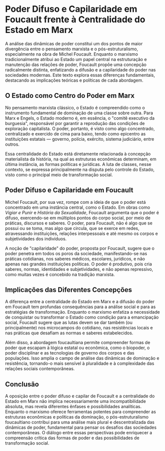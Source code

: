 
# Poder Difuso e Capilaridade em Foucault frente à Centralidade do Estado em Marx

A análise das dinâmicas de poder constitui um dos pontos de maior divergência entre o pensamento marxista e o pós-estruturalismo, especialmente na obra de Michel Foucault. Enquanto o marxismo tradicionalmente atribui ao Estado um papel central na estruturação e manutenção das relações de poder, Foucault propõe uma concepção radicalmente distinta, enfatizando a difusão e a capilaridade do poder nas sociedades modernas. Este texto explora essas diferenças fundamentais, destacando as implicações teóricas e políticas de cada abordagem.

## O Estado como Centro do Poder em Marx

No pensamento marxista clássico, o Estado é compreendido como o instrumento fundamental de dominação de uma classe sobre outra. Para Marx e Engels, o Estado moderno é, em essência, o "comitê executivo da burguesia", responsável por garantir a reprodução das condições de exploração capitalista. O poder, portanto, é visto como algo concentrado, centralizado e exercido de cima para baixo, tendo como epicentro as instituições estatais — governo, polícia, exército, sistema judiciário, entre outros.

Essa centralidade do Estado está diretamente relacionada à concepção materialista da história, na qual as estruturas econômicas determinam, em última instância, as formas políticas e jurídicas. A luta de classes, nesse contexto, se expressa principalmente na disputa pelo controle do Estado, visto como o principal meio de transformação social.

## Poder Difuso e Capilaridade em Foucault

Michel Foucault, por sua vez, rompe com a ideia de que o poder está concentrado em uma instância central, como o Estado. Em obras como *Vigiar e Punir* e *História da Sexualidade*, Foucault argumenta que o poder é difuso, exercendo-se em múltiplos pontos do corpo social, por meio de práticas, discursos e saberes. O poder, para Foucault, não é algo que se possui ou se toma, mas algo que circula, que se exerce em redes, atravessando instituições, relações interpessoais e até mesmo os corpos e subjetividades dos indivíduos.

A noção de "capilaridade" do poder, proposta por Foucault, sugere que o poder penetra em todos os poros da sociedade, manifestando-se nas práticas cotidianas, nos saberes médicos, escolares, jurídicos, e não apenas nas grandes instituições políticas. O poder é produtivo, pois cria saberes, normas, identidades e subjetividades, e não apenas repressivo, como muitas vezes é concebido na tradição marxista.

## Implicações das Diferentes Concepções

A diferença entre a centralidade do Estado em Marx e a difusão do poder em Foucault tem profundas consequências para a análise social e para as estratégias de transformação. Enquanto o marxismo enfatiza a necessidade de conquistar ou transformar o Estado como condição para a emancipação social, Foucault sugere que as lutas devem se dar também (ou principalmente) nos microcampos do cotidiano, nas resistências locais e nas práticas que desafiam as normas e saberes estabelecidos.

Além disso, a abordagem foucaultiana permite compreender formas de poder que escapam à lógica estatal ou econômica, como o biopoder, o poder disciplinar e as tecnologias de governo dos corpos e das populações. Isso amplia o campo de análise das dinâmicas de dominação e resistência, tornando-o mais sensível à pluralidade e à complexidade das relações sociais contemporâneas.

## Conclusão

A oposição entre o poder difuso e capilar de Foucault e a centralidade do Estado em Marx não implica necessariamente uma incompatibilidade absoluta, mas revela diferentes ênfases e possibilidades analíticas. Enquanto o marxismo oferece ferramentas potentes para compreender as estruturas econômicas e políticas da dominação, o pós-estruturalismo foucaultiano contribui para uma análise mais plural e descentralizada das dinâmicas de poder, fundamental para pensar os desafios das sociedades contemporâneas. O diálogo entre essas perspectivas pode enriquecer a compreensão crítica das formas de poder e das possibilidades de transformação social.
```
